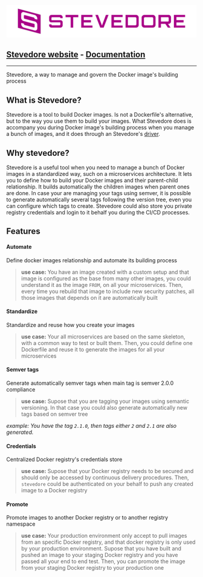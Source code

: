 
![stevedore-logo](docs/logo/logo_4_stevedore.png "Stevedore logo")


## [Stevedore website](https://gostevedore.github.io/) - [Documentation](https://gostevedore.github.io/documentation/)

---

Stevedore, a way to manage and govern the Docker image's building process

## What is Stevedore?

Stevedore is a tool to build Docker images. Is not a Dockerfile's alternative, but to the way you use them to build your images. 
What Stevedore does is accompany you during Docker image's building process when you manage a bunch of images, and it does through an Stevedore's [driver](https://gostevedore.github.io/documentation/getting-started/concepts/#driver).

## Why stevedore?

Stevedore is a useful tool when you need to manage a bunch of Docker images in a standardized way, such on a microservices architecture. It lets you to define how to build your Docker images and their parent-child relationship. It builds automatically the children images when parent ones are done. In case your are managing your tags using semver, it is possible to generate automatically several tags following the version tree, even you can configure which tags to create.
Stevedore could also store you private registry credentials and login to it behalf you during the CI/CD processes.

## Features

#### Automate
Define docker images relationship and automate its building process
> **use case:** You have an image created with a custom setup and that image is configured as the base from many other images, you could understand it as the image `FROM`, on all your microservices. Then, every time you rebuild that image to include new security patches, all those images that depends on it are automatically built

#### Standardize
Standardize and reuse how you create your images
> **use case:** Your all microservices are based on the same skeleton, with a common way to test or built them. Then, you could define one Dockerfile and reuse it to generate the images for all your microservices

#### Semver tags
Generate automatically semver tags when main tag is semver 2.0.0 compliance
> **use case:** Supose that you are tagging your images using semantic versioning. In that case you could also generate automatically new tags based on semver tree

_example:_
_You have the tag `2.1.0`, then tags either `2` and `2.1` are also generated._

#### Credentials
Centralized Docker registry's credentials store
> **use case:** Supose that your Docker registry needs to be secured and should only be accessed by continuous delivery procedures. Then, `stevedore` could be authenticated on your behalf to push any created image to a Docker registry

#### Promote
Promote images to another Docker registry or to another registry namespace
> **use case:** Your production environment only accept to pull images from an specific Docker registry, and that docker registry is only used by your production environment. Supose that you have built and pushed an image to your staging Docker registry and you have passed all your end to end test. Then, you can promote the image from your staging Docker registry to your production one
